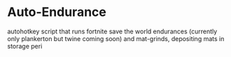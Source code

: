 # Auto-Endurance
autohotkey script that runs fortnite save the world endurances (currently only plankerton but twine coming soon) and mat-grinds, depositing mats in storage peri
